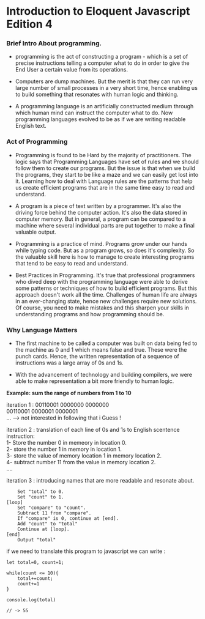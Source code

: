 # Introduction to Eloquent Javascript Edition 4

### Brief Intro About programming.

- programming is the act of constructing a program - which is a set of precise instructions telling a computer what to do in order to give the End User a certain value from its operations.

- Computers are dump machines. But the merit is that they can run very large number of small processes in a very short time, hence enabling us to build something that resonates with human logic and thinking.

- A programming language is an artificially constructed medium through which human mind can instruct the computer what to do. Now programming languages evolved to be as if we are writing readable English text.

### Act of Programming

- Programming is found to be Hard by the majority of practitioners. The logic says that Programming Languages have set of rules and we should follow them to create our programs. But the issue is that when we build the programs, they start to be like a maze and we can easily get lost into it. Learning how to deal with Language rules are the patterns that help us create efficient programs that are in the same time easy to read and understand.

- A program is a piece of text written by a programmer. It's also the driving force behind the computer action. It's also the data stored in computer memory. But in general, a program can be compared to a machine where several individual parts are put together to make a final valuable output.

- Programming is a practice of mind. Programs grow under our hands while typing code. But as a program grows, so does it's complexity. So the valuable skill here is how to manage to create interesting programs that tend to be easy to read and understand.

- Best Practices in Programming. It's true that professional programmers who dived deep with the programming language were able to derive some patterns or techniques of how to build efficient programs. But this approach doesn't work all the time. Challenges of human life are always in an ever-changing state, hence new challenges require new solutions. Of course, you need to make mistakes and this sharpen your skills in understanding programs and how programming should be.

### Why Language Matters

- The first machine to be called a computer was built on data being fed to the machine as 0 and 1 which means false and true. These were the punch cards. Hence, the written representation of a sequence of instructions was a large array of 0s and 1s. 

- With the advancement of technology and building compilers, we were able to make representation a bit more friendly to human logic. 

**Example: sum the range of numbers from 1 to 10**

iteration 1 : 
00110001 0000000 0000000  
00110001 0000001 0000001  
...    --> not interested in following that i Guess !  

iteration 2 : translation of  each line of 0s and 1s to English scentence instruction:   
1- Store the number 0 in memeory in location 0.  
2- store the number 1 in memory in location 1.  
3- store the value of memory location 1 in memory location 2.  
4- subtract number 11 from the value in memory location 2.  
....  

iteration 3 : introducing names that are more readable and resonate about.

``` 
    Set "total" to 0.
    Set "count" to 1.
[loop]
    Set "compare" to "count".
    Subtract 11 from "compare".
    If "compare" is 0, continue at [end].
    Add "count" to "total"
    Continue at [loop].
[end]
    Output "total"
```

if we need to translate this program to javascript we can write : 

```
let total=0, count=1;

while(count <= 10){
    total+=count;
    count+=1
}

console.log(total)

// -> 55
```
